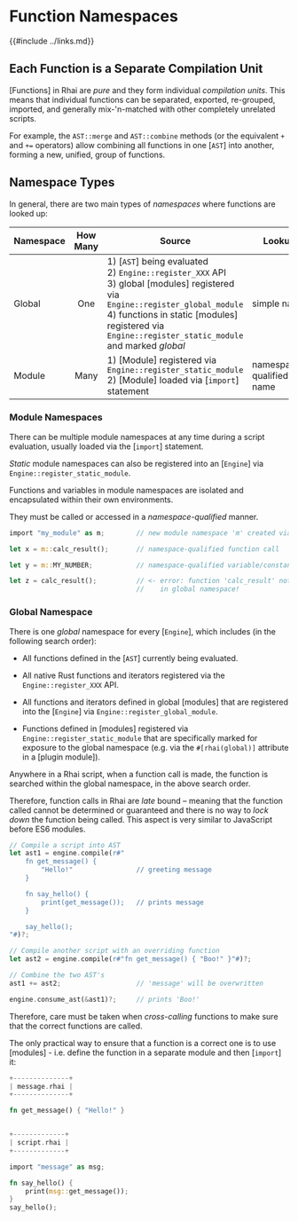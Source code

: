 Function Namespaces
==================

{{#include ../links.md}}

Each Function is a Separate Compilation Unit
-------------------------------------------

[Functions] in Rhai are _pure_ and they form individual _compilation units_.
This means that individual functions can be separated, exported, re-grouped, imported,
and generally mix-'n-matched with other completely unrelated scripts.

For example, the `AST::merge` and `AST::combine` methods (or the equivalent `+` and `+=` operators)
allow combining all functions in one [`AST`] into another, forming a new, unified, group of functions.


Namespace Types
---------------

In general, there are two main types of _namespaces_ where functions are looked up:

| Namespace | How Many | Source                                                                                                                                                                                                                                        | Lookup                   | Sub-modules? | Variables? |
| --------- | :------: | --------------------------------------------------------------------------------------------------------------------------------------------------------------------------------------------------------------------------------------------- | ------------------------ | :----------: | :--------: |
| Global    |   One    | 1) [`AST`] being evaluated<br/>2) `Engine::register_XXX` API<br/>3) global [modules] registered via `Engine::register_global_module`<br/>4) functions in static [modules] registered via `Engine::register_static_module` and marked _global_ | simple name              |   ignored    |  ignored   |
| Module    |   Many   | 1) [Module] registered via `Engine::register_static_module`<br/>2) [Module] loaded via [`import`] statement                                                                                                                                   | namespace-qualified name |     yes      |    yes     |


### Module Namespaces

There can be multiple module namespaces at any time during a script evaluation, usually loaded via the
[`import`] statement.

_Static_ module namespaces can also be registered into an [`Engine`] via `Engine::register_static_module`.

Functions and variables in module namespaces are isolated and encapsulated within their own environments.

They must be called or accessed in a _namespace-qualified_ manner.

```rust , no_run
import "my_module" as m;        // new module namespace 'm' created via 'import'

let x = m::calc_result();       // namespace-qualified function call

let y = m::MY_NUMBER;           // namespace-qualified variable/constant access

let z = calc_result();          // <- error: function 'calc_result' not found
                                //    in global namespace!
```


### Global Namespace

There is one _global_ namespace for every [`Engine`], which includes (in the following search order):

* All functions defined in the [`AST`] currently being evaluated.

* All native Rust functions and iterators registered via the `Engine::register_XXX` API.

* All functions and iterators defined in global [modules] that are registered into the [`Engine`] via
  `Engine::register_global_module`.

* Functions defined in [modules] registered via `Engine::register_static_module` that are specifically
  marked for exposure to the global namespace (e.g. via the `#[rhai(global)]` attribute in a [plugin module]).

Anywhere in a Rhai script, when a function call is made, the function is searched within the
global namespace, in the above search order.

Therefore, function calls in Rhai are _late_ bound &ndash; meaning that the function called cannot be
determined or guaranteed and there is no way to _lock down_ the function being called.
This aspect is very similar to JavaScript before ES6 modules.

```rust , no_run
// Compile a script into AST
let ast1 = engine.compile(r#"
    fn get_message() {
        "Hello!"                // greeting message
    }

    fn say_hello() {
        print(get_message());   // prints message
    }

    say_hello();
"#)?;

// Compile another script with an overriding function
let ast2 = engine.compile(r#"fn get_message() { "Boo!" }"#)?;

// Combine the two AST's
ast1 += ast2;                   // 'message' will be overwritten

engine.consume_ast(&ast1)?;     // prints 'Boo!'
```

Therefore, care must be taken when _cross-calling_ functions to make sure that the correct
functions are called.

The only practical way to ensure that a function is a correct one is to use [modules] -
i.e. define the function in a separate module and then [`import`] it:

```rust , no_run
+--------------+
| message.rhai |
+--------------+

fn get_message() { "Hello!" }


+-------------+
| script.rhai |
+-------------+

import "message" as msg;

fn say_hello() {
    print(msg::get_message());
}
say_hello();
```
